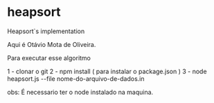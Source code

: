 # heapsort
Heapsort`s implementation


Aqui é Otávio Mota de Oliveira.

Para executar esse algoritmo


1 - clonar  o git
2 - npm install ( para instalar o package.json )
3 - node heapsort.js --file nome-do-arquivo-de-dados.in

obs: É necessario ter o node instalado na maquina.


